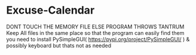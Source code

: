 # Excuse-Calendar
DONT TOUCH THE MEMORY FILE ELSE PROGRAM THROWS TANTRUM
Keep All files in the same place so that the program can easily find them
you need to install PySimpleGUI( https://pypi.org/project/PySimpleGUI/ ) & possibly keyboard but thats not as needed
